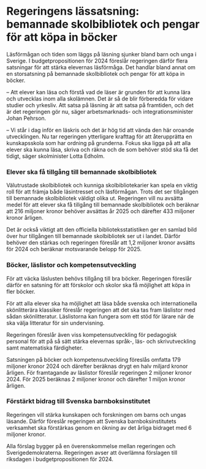 # Regeringens lässatsning: bemannade skolbibliotek och pengar för att köpa in böcker

Läsförmågan och tiden som läggs på läsning sjunker bland barn och unga i Sverige. I budgetpropositionen för 2024 föreslår regeringen därför flera satsningar för att stärka elevernas läsförmåga. Det handlar bland annat om en storsatsning på bemannade skolbibliotek och pengar för att köpa in böcker.

– Att elever kan läsa och förstå vad de läser är grunden för att kunna lära och utvecklas inom alla skolämnen. Det är så de blir förberedda för vidare studier och yrkesliv. Att satsa på läsning är att satsa på framtiden, och det är det regeringen gör nu, säger arbetsmarknads- och integrationsminister Johan Pehrson.

– Vi står i dag inför en läskris och det är hög tid att vända den här oroande utvecklingen. Nu tar regeringen ytterligare krafttag för att återupprätta en kunskapsskola som har ordning på grunderna. Fokus ska ligga på att alla elever ska kunna läsa, skriva och räkna och de som behöver stöd ska få det tidigt, säger skolminister Lotta Edholm.

### Elever ska få tillgång till bemannade skolbibliotek

Välutrustade skolbibliotek och kunniga skolbibliotekarier kan spela en viktig roll för att främja både läsintresset och läsförmågan. Trots det ser tillgången till bemannade skolbibliotek väldigt olika ut. Regeringen vill nu avsätta medel för att elever ska få tillgång till bemannade skolbibliotek och beräknar att 216 miljoner kronor behöver avsättas år 2025 och därefter 433 miljoner kronor årligen.

Det är också viktigt att den officiella biblioteksstatistiken ger en samlad bild över hur tillgången till bemannade skolbibliotek ser ut i landet. Därför behöver den stärkas och regeringen föreslår att 1,2 miljoner kronor avsätts för 2024 och beräknar motsvarande belopp för 2025.

### Böcker, läslistor och kompetensutveckling

För att väcka läslusten behövs tillgång till bra böcker. Regeringen föreslår därför en satsning för att förskolor och skolor ska få möjlighet att köpa in fler böcker.

För att alla elever ska ha möjlighet att läsa både svenska och internationella skönlitterära klassiker föreslår regeringen att det ska tas fram läslistor med sådan skönlitteratur. Läslistorna kan fungera som ett stöd för lärare när de ska välja litteratur för sin undervisning.

Regeringen föreslår även viss kompetensutveckling för pedagogisk personal för att på så sätt stärka elevernas språk-, läs- och skrivut­veckling samt matematiska färdigheter.

Satsningen på böcker och kompetensutveckling föreslås omfatta 179 miljoner kronor 2024 och därefter beräknas drygt en halv miljard kronor årligen. För framtagande av läslistor föreslår regeringen 2 miljoner kronor 2024. För 2025 beräknas 2 miljoner kronor och därefter 1 miljon kronor årligen.

### Förstärkt bidrag till Svenska barnboksinstitutet

Regeringen vill stärka kunskapen och forskningen om barns och ungas läsande. Därför föreslår regeringen att Svenska barnboksinstitutets verksamhet ska förstärkas genom en ökning av det årliga bidraget med 6 miljoner kronor.

Alla förslag bygger på en överenskommelse mellan regeringen och Sverigedemokraterna. Regeringen avser att överlämna förslagen till riksdagen i budgetpropositionen för 2024.
